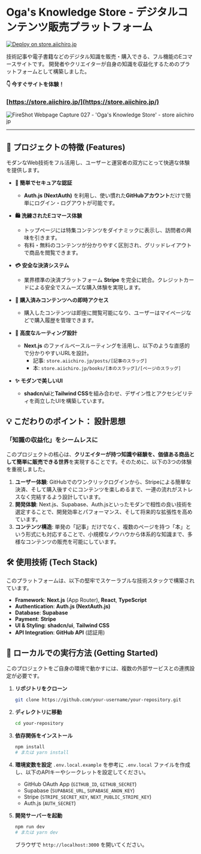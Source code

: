 # Oga's Knowledge Store - デジタルコンテンツ販売プラットフォーム

[![Deploy on store.aiichiro.jp](https://img.shields.io/badge/Live%20Demo-store.aiichiro.jp-orange?style=for-the-badge&logo=vercel)](https://store.aiichiro.jp/)

技術記事や電子書籍などのデジタル知識を販売・購入できる、フル機能のEコマースサイトです。
開発者やクリエイターが自身の知識を収益化するためのプラットフォームとして構築しました。

**👇 今すぐサイトを体験！**
### [https://store.aiichiro.jp/](https://store.aiichiro.jp/)

![FireShot Webpage Capture 027 - 'Oga's Knowledge Store' - store aiichiro jp](https://github.com/user-attachments/assets/0032528b-8f9b-4ebe-bcc9-9c118be81624)


---

## 🌟 プロジェクトの特徴 (Features)

モダンなWeb技術をフル活用し、ユーザーと運営者の双方にとって快適な体験を提供します。

-   **🔐 簡単でセキュアな認証**
    -   **Auth.js (NextAuth)** を利用し、使い慣れた**GitHubアカウント**だけで簡単にログイン・ログアウトが可能です。

-   **🛍️ 洗練されたEコマース体験**
    -   トップページには特集コンテンツをダイナミックに表示し、訪問者の興味を引きます。
    -   有料・無料のコンテンツが分かりやすく区別され、グリッドレイアウトで商品を閲覧できます。

-   **💳 安全な決済システム**
    -   業界標準の決済プラットフォーム **Stripe** を完全に統合。クレジットカードによる安全でスムーズな購入体験を実現します。

-   **📖 購入済みコンテンツへの即時アクセス**
    -   購入したコンテンツは即座に閲覧可能になり、ユーザーはマイページなどで購入履歴を管理できます。

-   **🔗 高度なルーティング設計**
    -   **Next.js** のファイルベースルーティングを活用し、以下のような直感的で分かりやすいURLを設計。
        -   記事: `store.aiichiro.jp/posts/[記事のスラッグ]`
        -   本: `store.aiichiro.jp/books/[本のスラッグ]/[ページのスラッグ]`

-   **✨ モダンで美しいUI**
    -   **shadcn/ui**と**Tailwind CSS**を組み合わせ、デザイン性とアクセシビリティを両立したUIを構築しています。

## 💡 こだわりのポイント： 設計思想

### 「知識の収益化」をシームレスに

このプロジェクトの核心は、**クリエイターが持つ知識や経験を、価値ある商品として簡単に販売できる世界**を実現することです。そのために、以下の3つの体験を重視しました。

1.  **ユーザー体験**: GitHubでのワンクリックログインから、Stripeによる簡単な決済、そして購入後すぐにコンテンツを楽しめるまで、一連の流れがストレスなく完結するよう設計しています。
2.  **開発体験**: Next.js、Supabase、Auth.jsといったモダンで相性の良い技術を選定することで、開発効率とパフォーマンス、そして将来的な拡張性を高めています。
3.  **コンテンツ構造**: 単発の「記事」だけでなく、複数のページを持つ「本」という形式にも対応することで、小規模なノウハウから体系的な知識まで、多様なコンテンツの販売を可能にしています。

## 🛠️ 使用技術 (Tech Stack)

このプラットフォームは、以下の堅牢でスケーラブルな技術スタックで構築されています。

-   **Framework**: **Next.js** (App Router), **React**, **TypeScript**
-   **Authentication**: **Auth.js (NextAuth.js)**
-   **Database**: **Supabase**
-   **Payment**: **Stripe**
-   **UI & Styling**: **shadcn/ui**, **Tailwind CSS**
-   **API Integration**: **GitHub API** (認証用)

## 🚀 ローカルでの実行方法 (Getting Started)

このプロジェクトをご自身の環境で動かすには、複数の外部サービスとの連携設定が必要です。

1.  **リポジトリをクローン**
    ```sh
    git clone https://github.com/your-username/your-repository.git
    ```
2.  **ディレクトリに移動**
    ```sh
    cd your-repository
    ```
3.  **依存関係をインストール**
    ```sh
    npm install
    # または yarn install
    ```
4.  **環境変数を設定**
    `.env.local.example` を参考に `.env.local` ファイルを作成し、以下のAPIキーやシークレットを設定してください。
    -   GitHub OAuth App (`GITHUB_ID`, `GITHUB_SECRET`)
    -   Supabase (`SUPABASE_URL`, `SUPABASE_ANON_KEY`)
    -   Stripe (`STRIPE_SECRET_KEY`, `NEXT_PUBLIC_STRIPE_KEY`)
    -   Auth.js (`AUTH_SECRET`)
    
5.  **開発サーバーを起動**
    ```sh
    npm run dev
    # または yarn dev
    ```
    ブラウザで `http://localhost:3000` を開いてください。

